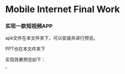 # Mobile Internet Final Work

### 实现一款短视频APP

apk文件在本文件夹下，可以安装并进行预览。

PPT也在本文件夹下

实现效果预览如下：

<img src="https://github.com/Saodroid/ShortVideoPlayer/blob/master/demo/demo.gif" style="zoom:33%;" />
